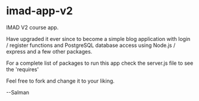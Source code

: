 # imad-app-v2

IMAD V2 course app.

Have upgraded it ever since to become a simple blog application with login / register functions and PostgreSQL database access using Node.js / express and a few other packages. 

For a complete list of packages to run this app check the server.js file to see the 'requires'

Feel free to fork and change it to your liking.

--Salman
